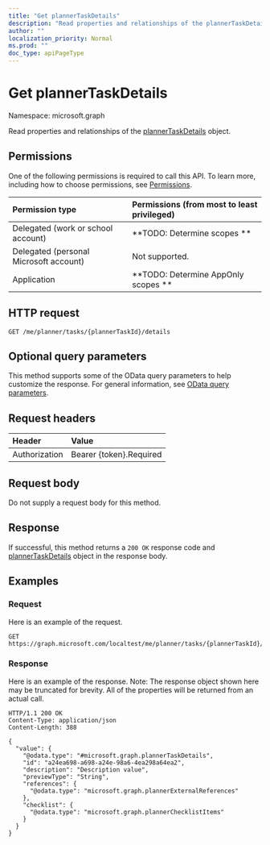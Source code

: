 ```yaml
---
title: "Get plannerTaskDetails"
description: "Read properties and relationships of the plannerTaskDetails object."
author: ""
localization_priority: Normal
ms.prod: ""
doc_type: apiPageType
---
```


# Get plannerTaskDetails

Namespace: microsoft.graph

Read properties and relationships of the [plannerTaskDetails](../resources/plannertaskdetails.md) object.

## Permissions
One of the following permissions is required to call this API. To learn more, including how to choose permissions, see [Permissions](/concepts/permissions-reference.md).

|Permission type|Permissions (from most to least privileged)|
|:---|:---|
|Delegated (work or school account)|**TODO: Determine scopes **|
|Delegated (personal Microsoft account)|Not supported.|
|Application|**TODO: Determine AppOnly scopes **|

## HTTP request
<!-- {
  "blockType": "ignored"
}
-->
``` http
GET /me/planner/tasks/{plannerTaskId}/details
```

## Optional query parameters
This method supports some of the OData query parameters to help customize the response. For general information, see [OData query parameters](/graph/query-parameters).

## Request headers
|Header|Value|
|:---|:---|
|Authorization|Bearer {token}.Required|

## Request body
Do not supply a request body for this method.

## Response
If successful, this method returns a `200 OK` response code and [plannerTaskDetails](../resources/plannertaskdetails.md) object in the response body.

## Examples

### Request
Here is an example of the request.
<!-- {
  "blockType": "request",
  "name": "get_plannertaskdetails"
}
-->
``` http
GET https://graph.microsoft.com/localtest/me/planner/tasks/{plannerTaskId}/details
```

### Response
Here is an example of the response. Note: The response object shown here may be truncated for brevity. All of the properties will be returned from an actual call.
<!-- {
  "blockType": "response",
  "truncated": true,
  "@odata.type": "microsoft.graph.plannerTaskDetails"
}
-->
``` http
HTTP/1.1 200 OK
Content-Type: application/json
Content-Length: 388

{
  "value": {
    "@odata.type": "#microsoft.graph.plannerTaskDetails",
    "id": "a24ea698-a698-a24e-98a6-4ea298a64ea2",
    "description": "Description value",
    "previewType": "String",
    "references": {
      "@odata.type": "microsoft.graph.plannerExternalReferences"
    },
    "checklist": {
      "@odata.type": "microsoft.graph.plannerChecklistItems"
    }
  }
}
```

